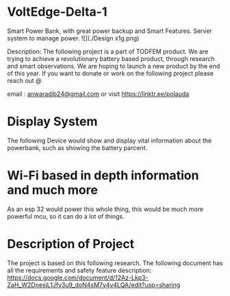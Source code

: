# VoltEdge-Delta-1
Smart Power Bank, with great power backup and Smart Features. Server system to manage power.
﻿![](./Design x1g.png)

Description:
The following project is a part of TODFEM product. We are trying to achieve a revolutionary battery based product, through research and smart observations. We are hoping to launch a new product by the end of this year. If you want to donate or work on the following project please reach out @ 

email : anwaradib24@gmail.com  or visit https://linktr.ee/polauda








# Display System 

The following Device would show and display vital information about the powerbank, such as showing the battery parcent.

# Wi-Fi based in depth information and much more
As an esp 32 would power this whole thing, this would be much more powerful mcu, so it can do a lot of things.

# Description of Project 
The project is based on this following research. The following document has all the requirements and safety feature description: https://docs.google.com/document/d/12Az-Lkp3-ZaH_W2DnesjL1Jfv3u9_doN4sM7y4v4LQA/edit?usp=sharing
